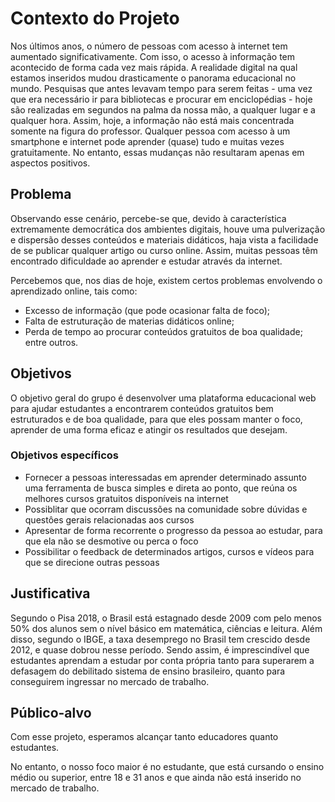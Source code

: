 # Contexto do Projeto
Nos últimos anos, o número de pessoas com acesso à internet tem aumentado significativamente. Com isso, o acesso à informação tem acontecido de forma cada vez mais rápida. A realidade digital na qual estamos inseridos mudou drasticamente o panorama educacional no mundo. Pesquisas que antes levavam tempo para serem feitas - uma vez que era necessário ir para bibliotecas e procurar em enciclopédias - hoje são realizadas em segundos na palma da nossa mão, a qualquer lugar e a qualquer hora. Assim, hoje, a informação não está mais concentrada somente na figura do professor. Qualquer pessoa com acesso à um smartphone e internet pode aprender (quase) tudo e muitas vezes gratuitamente. No entanto, essas mudanças não resultaram apenas em aspectos positivos.

## Problema
Observando esse cenário, percebe-se que, devido à característica extremamente democrática dos ambientes digitais, houve uma pulverização e dispersão desses conteúdos e materiais didáticos, haja vista a facilidade de se publicar qualquer artigo ou curso online. Assim, muitas pessoas têm encontrado dificuldade ao aprender e estudar através da internet.

Percebemos que, nos dias de hoje, existem certos problemas envolvendo o aprendizado online, tais como:
* Excesso de informação (que pode ocasionar falta de foco);
* Falta de estruturação de materias didáticos online;
* Perda de tempo ao procurar conteúdos gratuitos de boa qualidade; entre outros.

## Objetivos

O objetivo geral do grupo é desenvolver uma plataforma educacional web para ajudar estudantes a encontrarem conteúdos gratuitos bem estruturados e de boa qualidade, para que eles possam manter o foco, aprender de uma forma eficaz e atingir os resultados que desejam.

### Objetivos específicos
* Fornecer a pessoas interessadas em aprender determinado assunto uma ferramenta de busca simples e direta ao ponto, que reúna os melhores cursos gratuitos disponíveis na internet
* Possiblitar que ocorram discussões na comunidade sobre dúvidas e questôes gerais relacionadas aos cursos
* Apresentar de forma recorrente o progresso da pessoa ao estudar, para que ela não se desmotive ou perca o foco
* Possibilitar o feedback de determinados artigos, cursos e vídeos para que se direcione outras pessoas

## Justificativa
Segundo o Pisa 2018, o Brasil está estagnado desde 2009 com pelo menos 50% dos alunos sem o nível básico em matemática, ciências e leitura. Além disso, segundo o IBGE, a taxa desemprego no Brasil tem crescido desde 2012, e quase dobrou nesse período. Sendo assim, é imprescindível que estudantes aprendam a estudar por conta própria tanto para superarem a defasagem do debilitado sistema de ensino brasileiro, quanto para conseguirem ingressar no mercado de trabalho. 

## Público-alvo
Com esse projeto, esperamos alcançar tanto educadores quanto estudantes.

No entanto, o nosso foco maior é no estudante, que está cursando o ensino médio ou superior, entre 18 e 31 anos e que ainda não está inserido no mercado de trabalho.
